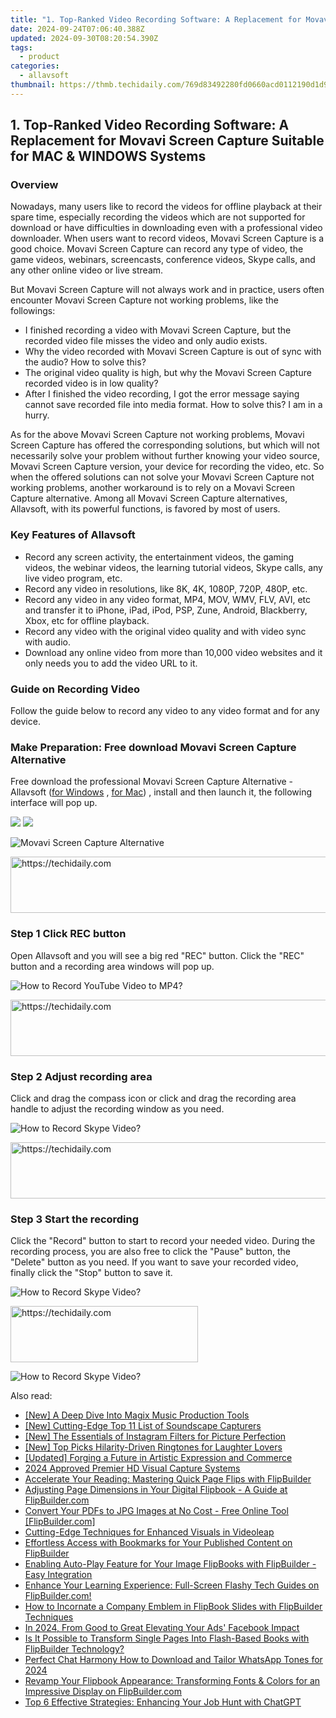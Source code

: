 ```yaml
---
title: "1. Top-Ranked Video Recording Software: A Replacement for Movavi Screen Capture Suitable for MAC & WINDOWS Systems"
date: 2024-09-24T07:06:40.388Z
updated: 2024-09-30T08:20:54.390Z
tags:
  - product
categories:
  - allavsoft
thumbnail: https://thmb.techidaily.com/769d83492280fd0660acd0112190d1d990d0e4305860168c39e79719f29b2ea7.jpg
---
```


## 1. Top-Ranked Video Recording Software: A Replacement for Movavi Screen Capture Suitable for MAC & WINDOWS Systems

### Overview

Nowadays, many users like to record the videos for offline playback at their spare time, especially recording the videos which are not supported for download or have difficulties in downloading even with a professional video downloader. When users want to record videos, Movavi Screen Capture is a good choice. Movavi Screen Capture can record any type of video, the game videos, webinars, screencasts, conference videos, Skype calls, and any other online video or live stream.

But Movavi Screen Capture will not always work and in practice, users often encounter Movavi Screen Capture not working problems, like the followings:

* I finished recording a video with Movavi Screen Capture, but the recorded video file misses the video and only audio exists.
* Why the video recorded with Movavi Screen Capture is out of sync with the audio? How to solve this?
* The original video quality is high, but why the Movavi Screen Capture recorded video is in low quality?
* After I finished the video recording, I got the error message saying cannot save recorded file into media format. How to solve this? I am in a hurry.

As for the above Movavi Screen Capture not working problems, Movavi Screen Capture has offered the corresponding solutions, but which will not necessarily solve your problem without further knowing your video source, Movavi Screen Capture version, your device for recording the video, etc. So when the offered solutions can not solve your Movavi Screen Capture not working problems, another workaround is to rely on a Movavi Screen Capture alternative. Among all Movavi Screen Capture alternatives, Allavsoft, with its powerful functions, is favored by most of users.

### Key Features of Allavsoft

* Record any screen activity, the entertainment videos, the gaming videos, the webinar videos, the learning tutorial videos, Skype calls, any live video program, etc.
* Record any video in resolutions, like 8K, 4K, 1080P, 720P, 480P, etc.
* Record any video in any video format, MP4, MOV, WMV, FLV, AVI, etc and transfer it to iPhone, iPad, iPod, PSP, Zune, Android, Blackberry, Xbox, etc for offline playback.
* Record any video with the original video quality and with video sync with audio.
* Download any online video from more than 10,000 video websites and it only needs you to add the video URL to it.

### Guide on Recording Video

Follow the guide below to record any video to any video format and for any device.

### Make Preparation: Free download Movavi Screen Capture Alternative

Free download the professional Movavi Screen Capture Alternative - Allavsoft ([for Windows](https://tools.techidaily.com/allavsoft/products/) , [for Mac](https://tools.techidaily.com/allavsoft/products/)) , install and then launch it, the following interface will pop up.

[![](https://www.allavsoft.com/how-to/../images/how-to/free-download-win.jpg)](https://tools.techidaily.com/allavsoft/products/) [![](https://www.allavsoft.com/how-to/../images/how-to/free-download-mac.jpg)](https://tools.techidaily.com/allavsoft/products/)

![Movavi Screen Capture Alternative](https://www.allavsoft.com/how-to/../images/allavsoft/screen-shot-600.jpg)

<!-- affiliate ads begin -->
<a href="https://smilemakers.pxf.io/c/5597632/2123901/26106" target="_top" id="2123901">
  <img src="//a.impactradius-go.com/display-ad/26106-2123901" border="0" alt="https://techidaily.com" width="728" height="90"/>
</a>
<img height="0" width="0" src="https://smilemakers.pxf.io/i/5597632/2123901/26106" style="position:absolute;visibility:hidden;" border="0" />
<!-- affiliate ads end -->

### Step 1 Click REC button

Open Allavsoft and you will see a big red "REC" button. Click the "REC" button and a recording area windows will pop up.

![How to Record YouTube Video to MP4?](https://www.allavsoft.com/how-to/../images/how-to/record-skype-video-calls/click-rec-to-record-videos.jpg)

<!-- affiliate ads begin -->
<a href="https://aligracehair.sjv.io/c/5597632/1948954/19272" target="_top" id="1948954">
  <img src="//a.impactradius-go.com/display-ad/19272-1948954" border="0" alt="https://techidaily.com" width="728" height="90"/>
</a>
<img height="0" width="0" src="https://aligracehair.sjv.io/i/5597632/1948954/19272" style="position:absolute;visibility:hidden;" border="0" />
<!-- affiliate ads end -->

### Step 2 Adjust recording area

Click and drag the compass icon or click and drag the recording area handle to adjust the recording window as you need.

![How to Record Skype Video?](https://www.allavsoft.com/how-to/../images/how-to/record-skype-video-calls/move-adjust-the-recording-frame.jpg)

<!-- affiliate ads begin -->
<a href="https://aligracehair.sjv.io/c/5597632/1948937/19272" target="_top" id="1948937">
  <img src="//a.impactradius-go.com/display-ad/19272-1948937" border="0" alt="https://techidaily.com" width="728" height="90"/>
</a>
<img height="0" width="0" src="https://aligracehair.sjv.io/i/5597632/1948937/19272" style="position:absolute;visibility:hidden;" border="0" />
<!-- affiliate ads end -->

### Step 3 Start the recording

Click the "Record" button to start to record your needed video. During the recording process, you are also free to click the "Pause" button, the "Delete" button as you need. If you want to save your recorded video, finally click the "Stop" button to save it.

![How to Record Skype Video?](https://www.allavsoft.com/how-to/../images/how-to/record-skype-video-calls/click-REC.jpg)

<!-- affiliate ads begin -->
<a href="https://malaysia-healthcare-travel-council.pxf.io/c/5597632/1557746/17382" target="_top" id="1557746">
  <img src="//a.impactradius-go.com/display-ad/17382-1557746" border="0" alt="https://techidaily.com" width="300" height="90"/>
</a>
<img height="0" width="0" src="https://malaysia-healthcare-travel-council.pxf.io/i/5597632/1557746/17382" style="position:absolute;visibility:hidden;" border="0" />
<!-- affiliate ads end -->

![How to Record Skype Video?](https://www.allavsoft.com/how-to/../images/how-to/record-skype-video-calls/click-stop-save-to-finish-recording.jpg)

<ins class="adsbygoogle"
     style="display:block"
     data-ad-format="autorelaxed"
     data-ad-client="ca-pub-7571918770474297"
     data-ad-slot="1223367746"></ins>

<ins class="adsbygoogle"
     style="display:block"
     data-ad-client="ca-pub-7571918770474297"
     data-ad-slot="8358498916"
     data-ad-format="auto"
     data-full-width-responsive="true"></ins>

<span class="atpl-alsoreadstyle">Also read:</span>
<div><ul>
<li><a href="https://fox-helps.techidaily.com/new-a-deep-dive-into-magix-music-production-tools/"><u>[New] A Deep Dive Into Magix Music Production Tools</u></a></li>
<li><a href="https://digital-screen-recording.techidaily.com/new-cutting-edge-top-11-list-of-soundscape-capturers/"><u>[New] Cutting-Edge Top 11 List of Soundscape Capturers</u></a></li>
<li><a href="https://instagram-clips.techidaily.com/new-the-essentials-of-instagram-filters-for-picture-perfection/"><u>[New] The Essentials of Instagram Filters for Picture Perfection</u></a></li>
<li><a href="https://some-guidance.techidaily.com/new-top-picks-hilarity-driven-ringtones-for-laughter-lovers/"><u>[New] Top Picks Hilarity-Driven Ringtones for Laughter Lovers</u></a></li>
<li><a href="https://fox-direct.techidaily.com/updated-forging-a-future-in-artistic-expression-and-commerce/"><u>[Updated] Forging a Future in Artistic Expression and Commerce</u></a></li>
<li><a href="https://screen-capture.techidaily.com/2024-approved-premier-hd-visual-capture-systems/"><u>2024 Approved Premier HD Visual Capture Systems</u></a></li>
<li><a href="https://fox-ssl.techidaily.com/accelerate-your-reading-mastering-quick-page-flips-with-flipbuilder/"><u>Accelerate Your Reading: Mastering Quick Page Flips with FlipBuilder</u></a></li>
<li><a href="https://fox-ssl.techidaily.com/adjusting-page-dimensions-in-your-digital-flipbook-a-guide-at-flipbuildercom/"><u>Adjusting Page Dimensions in Your Digital Flipbook - A Guide at FlipBuilder.com</u></a></li>
<li><a href="https://fox-ssl.techidaily.com/convert-your-pdfs-to-jpg-images-at-no-cost-free-online-tool-flipbuildercom/"><u>Convert Your PDFs to JPG Images at No Cost - Free Online Tool [FlipBuilder.com]</u></a></li>
<li><a href="https://fox-cloud.techidaily.com/cutting-edge-techniques-for-enhanced-visuals-in-videoleap/"><u>Cutting-Edge Techniques for Enhanced Visuals in Videoleap</u></a></li>
<li><a href="https://fox-ssl.techidaily.com/effortless-access-with-bookmarks-for-your-published-content-on-flipbuilder/"><u>Effortless Access with Bookmarks for Your Published Content on FlipBuilder</u></a></li>
<li><a href="https://fox-ssl.techidaily.com/enabling-auto-play-feature-for-your-image-flipbooks-with-flipbuilder-easy-integration/"><u>Enabling Auto-Play Feature for Your Image FlipBooks with FlipBuilder - Easy Integration</u></a></li>
<li><a href="https://fox-ssl.techidaily.com/enhance-your-learning-experience-full-screen-flashy-tech-guides-on-flipbuildercom/"><u>Enhance Your Learning Experience: Full-Screen Flashy Tech Guides on FlipBuilder.com!</u></a></li>
<li><a href="https://fox-ssl.techidaily.com/how-to-incornate-a-company-emblem-in-flipbook-slides-with-flipbuilder-techniques/"><u>How to Incornate a Company Emblem in FlipBook Slides with FlipBuilder Techniques</u></a></li>
<li><a href="https://facebook-video-recording.techidaily.com/in-2024-from-good-to-great-elevating-your-ads-facebook-impact/"><u>In 2024, From Good to Great Elevating Your Ads' Facebook Impact</u></a></li>
<li><a href="https://fox-ssl.techidaily.com/is-it-possible-to-transform-single-pages-into-flash-based-books-with-flipbuilder-technology/"><u>Is It Possible to Transform Single Pages Into Flash-Based Books with FlipBuilder Technology?</u></a></li>
<li><a href="https://extra-approaches.techidaily.com/perfect-chat-harmony-how-to-download-and-tailor-whatsapp-tones-for-2024/"><u>Perfect Chat Harmony How to Download and Tailor WhatsApp Tones for 2024</u></a></li>
<li><a href="https://fox-ssl.techidaily.com/revamp-your-flipbook-appearance-transforming-fonts-and-colors-for-an-impressive-display-on-flipbuildercom/"><u>Revamp Your Flipbook Appearance: Transforming Fonts & Colors for an Impressive Display on FlipBuilder.com</u></a></li>
<li><a href="https://tech-haven.techidaily.com/top-6-effective-strategies-enhancing-your-job-hunt-with-chatgpt/"><u>Top 6 Effective Strategies: Enhancing Your Job Hunt with ChatGPT</u></a></li>
</ul></div>

